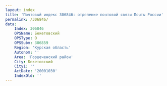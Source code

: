 ```yaml
---
layout: index
title: 'Почтовый индекс 306846: отделение почтовой связи Почты России'
permalink: /306846/
data:
    Index: 306846
    OPSName: Бекетовский
    OPSType: О
    OPSSubm: 306859
    Region: 'Курская область'
    Autonom: ''
    Area: 'Горшеченский район'
    City: Бекетовский
    City1: ''
    ActDate: '20001030'
    IndexOld: ''
---
```

